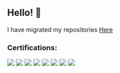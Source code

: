 <h2>Hello! 👋</h2>

I have migrated my repositories [Here](https://codeberg.org/0x5FE)



### Certifications:

![](https://images.credly.com/size/95x95/images/79d2530b-44fb-4b71-a0bb-746e991166ae/CredlyBadges-v1.7-FINAL_Core-MSP.png)
![](https://images.credly.com/size/95x95/images/6074e869-0140-4b23-a03d-a49839191e41/image.png)
![](https://images.credly.com/size/95x95/images/fb9c8c5d-1b20-44d4-bf1a-717517f655b4/image.png)
![](https://images.credly.com/size/95x95/images/fc1352af-87fa-4947-ba54-398a0e63322e/security-compliance-and-identity-fundamentals-600x600.png)
![](https://images.credly.com/size/95x95/images/40e09f26-1881-4044-b85d-3710126228a2/image.png)
![](https://images.credly.com/size/96x96/images/87eec792-3c63-4526-aafb-da866a30fa54/image.png)
![](https://images.credly.com/size/96x96/images/6a5f3050-b673-4eeb-abfd-dbf6a1feab76/image.png)
![](https://images.credly.com/size/100x100/images/2c3a47aa-45a1-420f-a79f-4d0fbb3e478a/image.png)


